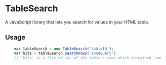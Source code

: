 # TableSearch
A JavaScript library that lets you search for values in your HTML table.

## Usage

```javascript
    var tableSearch = new TableSearch('tableId');
    var hits = tableSearch.searchRows('someQuery');
    // 'hits' is a list of ids of the table's rows which contained 'someQuery'
```
